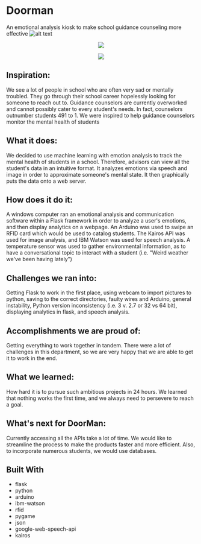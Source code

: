 # Doorman
An emotional analysis kiosk to make school guidance counseling more effective 
![alt text](https://challengepost-s3-challengepost.netdna-ssl.com/photos/production/software_photos/000/513/006/datas/gallery.jpg)
<div style="text-align:center"><img src ="https://challengepost-s3-challengepost.netdna-ssl.com/photos/production/software_photos/000/513/006/datas/gallery.jpg" /></div>
<p align="center">
  <img src ="https://challengepost-s3-challengepost.netdna-ssl.com/photos/production/software_photos/000/513/006/datas/gallery.jpg" />
</p>

## Inspiration:
We see a lot of people in school who are often very sad or mentally troubled. They go through their school career hopelessly looking for someone to reach out to. Guidance counselors are currently overworked and cannot possibly cater to every student's needs. In fact, counselors outnumber students 491 to 1. We were inspired to help guidance counselors monitor the mental health of students
## What it does:

We decided to use machine learning with emotion analysis to track the mental health of students in a school. Therefore, advisors can view all the student's data in an intuitive format. It analyzes emotions via speech and image in order to approximate someone's mental state. It then graphically puts the data onto a web server.
## How does it do it:
A windows computer ran an emotional analysis and communication software within a Flask framework in order to analyze a user's emotions, and then display analytics on a webpage. An Arduino was used to swipe an RFID card which would be used to catalog students. The Kairos API was used for image analysis, and IBM Watson was used for speech analysis. A temperature sensor was used to gather environmental information, as to have a conversational topic to interact with a student (i.e. "Weird weather we've been having lately")
## Challenges we ran into:

Getting Flask to work in the first place, using webcam to import pictures to python, saving to the correct directories, faulty wires and Arduino, general instability, Python version inconsistency (i.e. 3 v. 2.7 or 32 vs 64 bit), displaying analytics in flask, and speech analysis.
## Accomplishments we are proud of:

Getting everything to work together in tandem. There were a lot of challenges in this department, so we are very happy that we are able to get it to work in the end.
## What we learned:

How hard it is to pursue such ambitious projects in 24 hours. We learned that nothing works the first time, and we always need to persevere to reach a goal.
## What's next for DoorMan:

Currently accessing all the APIs take a lot of time. We would like to streamline the process to make the products faster and more efficient. Also, to incorporate numerous students, we would use databases.
## Built With

* flask
* python
* arduino
* ibm-watson
* rfid
* pygame
* json
* google-web-speech-api
* kairos

